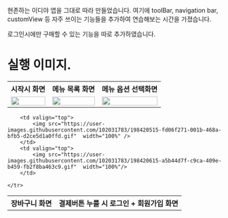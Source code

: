 

현존하는 이디야 앱을 그대로 따라 만들었습니다. 여기에 toolBar, navigation bar, customView 등
자주 쓰이는 기능들을 추가하여 연습해보는 시간을 가졌습니다.

로그인시에만 구매할 수 있는 기능을 따로 추가하였습니다.

# 실행 이미지.


<table>
    <tr>
        <th>시작시 화면</th>
        <th>메뉴 목록 화면</th>
        <th>메뉴 옵션 선택화면</th>
    </tr>
    <tr>
        <td valign="top">
            <img src="https://user-images.githubusercontent.com/102031783/198420393-7deaa7d5-856f-49d7-9ba5-5f60191371b6.gif"  width="100%" />
        </td>
        <td valign="top">
            <img src="https://user-images.githubusercontent.com/102031783/198420436-645d198f-ca00-4f6e-b23a-b805bd010641.gif"  width="100%"/>
        </td>
        <td valign="top">
            <img src="https://user-images.githubusercontent.com/102031783/198420485-1a362ad7-134f-46ac-952c-82086a11f931.gif"  width="100%"/>
        </td>
    </tr>
</table>
<table>
        <th>장바구니 화면</th>
      <th>결제버튼 누를 시 로그인 + 회원가입 화면</th>

        <td valign="top">
            <img src="https://user-images.githubusercontent.com/102031783/198420515-fd06f271-001b-468a-bfb5-d2ce5d1a0ffd.gif"  width="100%" />
        </td>
        <td valign="top">
            <img src="https://user-images.githubusercontent.com/102031783/198420615-a5b44d7f-c9ca-409e-b459-fb2f8ba463c9.gif"  width="100%"/>
        </td>
        
    </tr>
</table>

